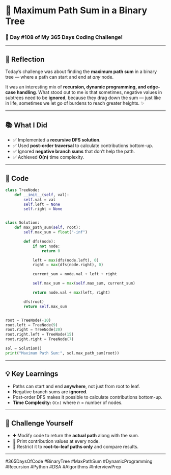 # 🌳 Maximum Path Sum in a Binary Tree

### 🎯 Day #108 of My 365 Days Coding Challenge!

---

## 💭 Reflection

Today’s challenge was about finding the **maximum path sum** in a binary tree — where a path can start and end at *any* node.

It was an interesting mix of **recursion, dynamic programming, and edge-case handling**.
What stood out to me is that sometimes, negative values in subtrees need to be **ignored**, because they drag down the sum — just like in life, sometimes we let go of burdens to reach greater heights. ✨

---

## 📚 What I Did

* ✅ Implemented a **recursive DFS solution**.
* ✅ Used **post-order traversal** to calculate contributions bottom-up.
* ✅ Ignored **negative branch sums** that don’t help the path.
* ✅ Achieved **O(n)** time complexity.

---

## 📝 Code

```python
class TreeNode:
    def __init__(self, val):
        self.val = val
        self.left = None
        self.right = None


class Solution:
    def max_path_sum(self, root):
        self.max_sum = float("-inf")

        def dfs(node):
            if not node:
                return 0

            left = max(dfs(node.left), 0)
            right = max(dfs(node.right), 0)

            current_sum = node.val + left + right

            self.max_sum = max(self.max_sum, current_sum)

            return node.val + max(left, right)

        dfs(root)
        return self.max_sum


root = TreeNode(-10)
root.left = TreeNode(9)
root.right = TreeNode(20)
root.right.left = TreeNode(15)
root.right.right = TreeNode(7)

sol = Solution()
print("Maximum Path Sum:", sol.max_path_sum(root))
```

---

## 💡 Key Learnings

* Paths can start and end **anywhere**, not just from root to leaf.
* Negative branch sums are **ignored**.
* Post-order DFS makes it possible to calculate contributions bottom-up.
* **Time Complexity:** `O(n)` where *n* = number of nodes.

---

## 🚀 Challenge Yourself

* ➕ Modify code to return the **actual path** along with the sum.
* 💬 Print contribution values at every node.
* 🔁 Restrict it to **root-to-leaf paths only** and compare results.

---

\#365DaysOfCode #BinaryTree #MaxPathSum #DynamicProgramming #Recursion #Python #DSA #Algorithms #InterviewPrep
